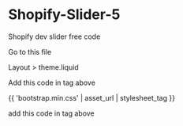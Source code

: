 # Shopify-Slider-5
Shopify dev slider free code

Go to this file

Layout > theme.liquid

Add this code in </head> tag above

{{ 'bootstrap.min.css' | asset_url | stylesheet_tag }}

add this code in </body> tag above

<script src="{{ 'bootstrap.bundle.min.js' | asset_url }}"></script><br>
<script src="{{ 'popper.min.js' | asset_url }}"></script><br>
<script src="{{ 'bootstrap.min.js' | asset_url }}"></script><br>
